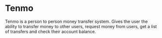# Tenmo
Tenmo is a person to person money transfer system. Gives the user the ability to transfer money to other users, request money from users,  get a list of transfers and check their account balance.
